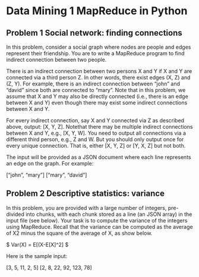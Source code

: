 <script type="text/javascript" src="http://cdn.mathjax.org/mathjax/latest/MathJax.js?config=default"></script>

# Data Mining 1 MapReduce in Python

## Problem 1 Social network: finding connections

In this problem, consider a social graph where nodes are people and edges represent their friendship. You are to write a MapReduce program to find indirect connection between two people.

There is an indirect connection between two persons X and Y if X and Y are connected via a third person Z. In other words, there exist edges (X, Z) and (Z, Y). For example, there is an indirect connection between “john” and “david” since both are connected to “mary”. Note that in this problem, we assume that X and Y may also be directly connected (i.e., there is an edge between X and Y) even though there
may exist some indirect connections between X and Y.

For every indirect connection, say X and Y connected via Z as described above, output: [X, Y, Z]. Notethat there may be multiple indirect connections between X and Y, e.g., [X, Y, W]. You need to output all connections via a different third person, e.g., Z and W. But you should only output once for every unique connection. That is, either [X, Y, Z] or [Y, X, Z] but not both.

The input will be provided as a JSON document where each line represents an edge on the graph. For example:

[“john”, “mary”]
[“mary”, “david”] 

## Problem 2 Descriptive statistics: variance

In this problem, you are provided with a large number of integers, pre-divided into chunks, with each chunk stored as a line (an JSON array) in the input file (see below). Your task is to compute the variance of the integers using MapReduce. Recall that the variance can be computed as the average of X2 minus the square of the average of X, as show below. 

$ Var(X) = E[(X-E[X]^2] $

Here is the sample input: 

[3, 5, 11, 2, 5]
[2, 8, 22, 92, 123, 78] 
